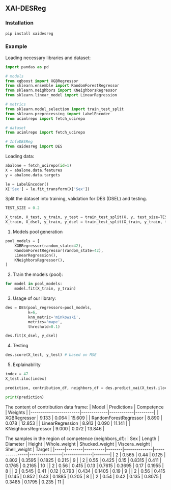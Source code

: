 ## XAI-DESReg


### Installation 

```bash
pip install xaidesreg
```


### Example 

Loading necessary libraries and dataset:  

```python
import pandas as pd 

# models 
from xgboost import XGBRegressor
from sklearn.ensemble import RandomForestRegressor
from sklearn.neighbors import KNeighborsRegressor
from sklearn.linear_model import LinearRegression 

# metrics 
from sklearn.model_selection import train_test_split  
from sklearn.preprocessing import LabelEncoder
from ucimlrepo import fetch_ucirepo

# dataset
from ucimlrepo import fetch_ucirepo   

# InfoDESReg 
from xaidesreg import DES
```

Loading data: 

```python
abalone = fetch_ucirepo(id=1) 
X = abalone.data.features 
y = abalone.data.targets  

le = LabelEncoder() 
X['Sex'] = le.fit_transform(X['Sex'])  

```

Split the dataset into training, validation for DES (DSEL) and testing.  
```python
TEST_SIZE = 0.2 

X_train, X_test, y_train, y_test = train_test_split(X, y, test_size=TEST_SIZE, random_state=42) 
X_train, X_dsel, y_train, y_dsel = train_test_split(X_train, y_train, test_size=0.2, random_state=42)   
```

1. Models pool generation 

```python
pool_models = [
    XGBRegressor(random_state=42), 
    RandomForestRegressor(random_state=42), 
    LinearRegression(), 
    KNeighborsRegressor(), 
]
```

2. Train the models (pool): 

```python 
for model in pool_models: 
    model.fit(X_train, y_train)  
```

3. Usage of our library: 

```python
des = DES(pool_regressors=pool_models, 
          k=6, 
          knn_metric='minkowski', 
          metrics='mape', 
          threshold=0.1)

des.fit(X_dsel, y_dsel) 
``` 

4. Testing 

```python 
des.score(X_test, y_test) # based on MSE 
```

5. Explainability 

```python 
index = 47
X_test.iloc[index]

prediction, contribution_df, neighbors_df = des.predict_xai(X_test.iloc[[index]])

print(prediction) 
```

The content of contribution data frame: 
| Model                  | Predictions | Competence | Weights |
|------------------------|-------------|------------|---------|
| XGBRegressor           | 9.133       | 0.064      | 15.609  |
| RandomForestRegressor  | 8.890       | 0.078      | 12.853  |
| LinearRegression       | 8.913       | 0.090      | 11.141  |
| KNeighborsRegressor    | 9.000       | 0.072      | 13.846  |

The samples in the region of competence (neighbors_df): 
| Sex | Length | Diameter | Height | Whole_weight | Shucked_weight | Viscera_weight | Shell_weight | Target |
|-----|--------|----------|--------|--------------|----------------|----------------|--------------|--------|
| 2   | 0.565  | 0.44     | 0.125  | 0.802        | 0.3595         | 0.1825         | 0.215        | 9      |
| 2   | 0.55   | 0.425    | 0.15   | 0.8315       | 0.411          | 0.1765         | 0.2165       | 10     |
| 2   | 0.56   | 0.415    | 0.13   | 0.7615       | 0.3695         | 0.17           | 0.1955       | 8      |
| 2   | 0.545  | 0.41     | 0.12   | 0.793        | 0.434          | 0.1405         | 0.19         | 9      |
| 2   | 0.56   | 0.415    | 0.145  | 0.852        | 0.43           | 0.1885         | 0.205        | 8      |
| 2   | 0.54   | 0.42     | 0.135  | 0.8075       | 0.3485         | 0.1795         | 0.235        | 11     |
